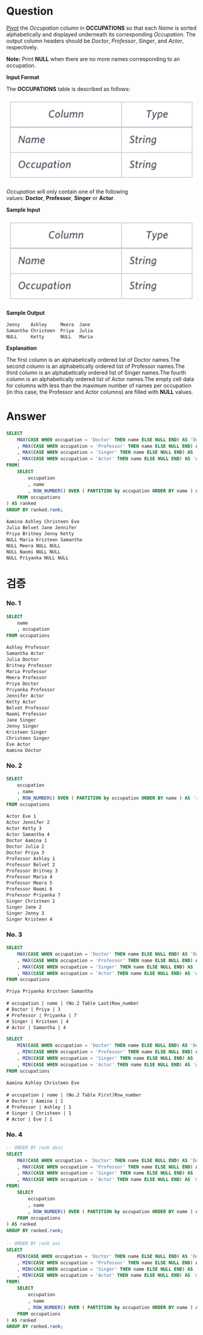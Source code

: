 # Question

[Pivot](https://en.wikipedia.org/wiki/Pivot_table) the *Occupation* column in **OCCUPATIONS** so that each *Name* is sorted alphabetically and displayed underneath its corresponding *Occupation*. The output column headers should be *Doctor*, *Professor*, *Singer*, and *Actor*, respectively.

**Note:** Print **NULL** when there are no more names corresponding to an occupation.

**Input Format**

The **OCCUPATIONS** table is described as follows:

![Untitled](../../../../image/HackerRank/Occupations/image_0.png)

*Occupation* will only contain one of the following values: **Doctor**, **Professor**, **Singer** or **Actor**.

**Sample Input**

![Untitled](../../../../image/HackerRank/Occupations/image_0.png)

**Sample Output**

```
Jenny    Ashley     Meera  Jane
Samantha Christeen  Priya  Julia
NULL     Ketty      NULL   Maria
```

**Explanation**

The first column is an alphabetically ordered list of Doctor names.The second column is an alphabetically ordered list of Professor names.The third column is an alphabetically ordered list of Singer names.The fourth column is an alphabetically ordered list of Actor names.The empty cell data for columns with less than the maximum number of names per occupation (in this case, the Professor and Actor columns) are filled with **NULL** values.

# Answer

```sql
SELECT
    MAX(CASE WHEN occupation = 'Doctor' THEN name ELSE NULL END) AS 'Doctor'
    , MAX(CASE WHEN occupation = 'Professor' THEN name ELSE NULL END) AS 'Professor'
    , MAX(CASE WHEN occupation = 'Singer' THEN name ELSE NULL END) AS 'Singer'
    , MAX(CASE WHEN occupation = 'Actor' THEN name ELSE NULL END) AS 'Actor'
FROM(
    SELECT
        occupation
        , name
        , ROW_NUMBER() OVER ( PARTITION by occupation ORDER BY name ) AS 'rank'
    FROM occupations
) AS ranked
GROUP BY ranked.rank;
```

```
Aamina Ashley Christeen Eve
Julia Belvet Jane Jennifer
Priya Britney Jenny Ketty
NULL Maria Kristeen Samantha
NULL Meera NULL NULL
NULL Naomi NULL NULL
NULL Priyanka NULL NULL
```


# 검증
### No. 1
```sql
SELECT 
    name
    , occupation
FROM occupations
```

```
Ashley Professor
Samantha Actor
Julia Doctor
Britney Professor
Maria Professor
Meera Professor
Priya Doctor
Priyanka Professor
Jennifer Actor
Ketty Actor
Belvet Professor
Naomi Professor
Jane Singer
Jenny Singer
Kristeen Singer
Christeen Singer
Eve Actor
Aamina Doctor
```

### No. 2
```sql
SELECT
    occupation
    , name
    , ROW_NUMBER() OVER ( PARTITION by occupation ORDER BY name ) AS 'rank'
FROM occupations
```

```
Actor Eve 1
Actor Jennifer 2
Actor Ketty 3
Actor Samantha 4
Doctor Aamina 1
Doctor Julia 2
Doctor Priya 3
Professor Ashley 1
Professor Belvet 2
Professor Britney 3
Professor Maria 4
Professor Meera 5
Professor Naomi 6
Professor Priyanka 7
Singer Christeen 1
Singer Jane 2
Singer Jenny 3
Singer Kristeen 4
```


### No. 3
```sql
SELECT
    MAX(CASE WHEN occupation = 'Doctor' THEN name ELSE NULL END) AS 'Doctor'
    , MAX(CASE WHEN occupation = 'Professor' THEN name ELSE NULL END) AS 'Professor'
    , MAX(CASE WHEN occupation = 'Singer' THEN name ELSE NULL END) AS 'Singer'
    , MAX(CASE WHEN occupation = 'Actor' THEN name ELSE NULL END) AS 'Actor'
FROM occupations
```

```
Priya Priyanka Kristeen Samantha

# occupation | name | (No.2 Table Last)Row_number
# Doctor | Priya | 3 
# Professor | Priyanka | 7
# Singer | Kristeen | 4
# Actor | Samantha | 4
```

```sql
SELECT
    MIN(CASE WHEN occupation = 'Doctor' THEN name ELSE NULL END) AS 'Doctor'
    , MIN(CASE WHEN occupation = 'Professor' THEN name ELSE NULL END) AS 'Professor'
    , MIN(CASE WHEN occupation = 'Singer' THEN name ELSE NULL END) AS 'Singer'
    , MIN(CASE WHEN occupation = 'Actor' THEN name ELSE NULL END) AS 'Actor'
FROM occupations
```

```
Aamina Ashley Christeen Eve

# occupation | name | (No.2 Table First)Row_number
# Doctor | Aamina | 1
# Professor | Ashley | 1
# Singer | Christeen | 1
# Actor | Eve | 1
```

### No. 4
```sql
-- ORDER BY rank desc
SELECT
    MAX(CASE WHEN occupation = 'Doctor' THEN name ELSE NULL END) AS 'Doctor'
    , MAX(CASE WHEN occupation = 'Professor' THEN name ELSE NULL END) AS 'Professor'
    , MAX(CASE WHEN occupation = 'Singer' THEN name ELSE NULL END) AS 'Singer'
    , MAX(CASE WHEN occupation = 'Actor' THEN name ELSE NULL END) AS 'Actor'
FROM(
    SELECT
        occupation
        , name
        , ROW_NUMBER() OVER ( PARTITION by occupation ORDER BY name ) AS 'rank'
    FROM occupations
) AS ranked
GROUP BY ranked.rank;

-- ORDER BY rank asc
SELECT
    MIN(CASE WHEN occupation = 'Doctor' THEN name ELSE NULL END) AS 'Doctor'
    , MIN(CASE WHEN occupation = 'Professor' THEN name ELSE NULL END) AS 'Professor'
    , MIN(CASE WHEN occupation = 'Singer' THEN name ELSE NULL END) AS 'Singer'
    , MIN(CASE WHEN occupation = 'Actor' THEN name ELSE NULL END) AS 'Actor'
FROM(
    SELECT
        occupation
        , name
        , ROW_NUMBER() OVER ( PARTITION by occupation ORDER BY name ) AS 'rank'
    FROM occupations
) AS ranked
GROUP BY ranked.rank;
```